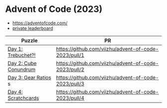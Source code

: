 # Advent of Code (2023)

* https://adventofcode.com/
* [private leaderboard](https://adventofcode.com/2023/leaderboard/private/view/123456)

| **Puzzle**                                                   | **PR**                                               |
|--------------------------------------------------------------|------------------------------------------------------|
| [Day 1: Trebuchet?!](https://adventofcode.com/2023/day/1)    | https://github.com/viizhu/advent-of-code-2023/pull/1 |
| [Day 2: Cube Conundrum](https://adventofcode.com/2023/day/2) | https://github.com/viizhu/advent-of-code-2023/pull/2 |
| [Day 3: Gear Ratios](https://adventofcode.com/2023/day/3) s  | https://github.com/viizhu/advent-of-code-2023/pull/3 |
| [Day 4: Scratchcards](https://adventofcode.com/2023/day/4)   | https://github.com/viizhu/advent-of-code-2023/pull/4 |
